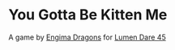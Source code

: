 # You Gotta Be Kitten Me

A game by [Engima Dragons](https://enigmadragons.itch.io/) for [Lumen Dare 45](https://ldjam.com/events/ludum-dare/45/$163569)
